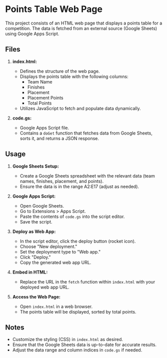 # Points Table Web Page

This project consists of an HTML web page that displays a points table for a competition. The data is fetched from an external source (Google Sheets) using Google Apps Script.

## Files

1. **index.html:**
   - Defines the structure of the web page.
   - Displays the points table with the following columns:
     - Team Name
     - Finishes
     - Placement
     - Placement Points
     - Total Points
   - Utilizes JavaScript to fetch and populate data dynamically.

2. **code.gs:**
   - Google Apps Script file.
   - Contains a `doGet` function that fetches data from Google Sheets, sorts it, and returns a JSON response.

## Usage

1. **Google Sheets Setup:**
   - Create a Google Sheets spreadsheet with the relevant data (team names, finishes, placement, and points).
   - Ensure the data is in the range A2:E17 (adjust as needed).

2. **Google Apps Script:**
   - Open Google Sheets.
   - Go to Extensions > Apps Script.
   - Paste the contents of `code.gs` into the script editor.
   - Save the script.

3. **Deploy as Web App:**
   - In the script editor, click the deploy button (rocket icon).
   - Choose "New deployment."
   - Set the deployment type to "Web app."
   - Click "Deploy."
   - Copy the generated web app URL.

4. **Embed in HTML:**
   - Replace the URL in the `fetch` function within `index.html` with your deployed web app URL.

5. **Access the Web Page:**
   - Open `index.html` in a web browser.
   - The points table will be displayed, sorted by total points.

## Notes

- Customize the styling (CSS) in `index.html` as desired.
- Ensure that the Google Sheets data is up-to-date for accurate results.
- Adjust the data range and column indices in `code.gs` if needed.

